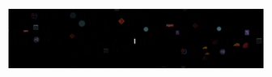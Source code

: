 <!--
**anmol0001/anmol0001** is a ✨ _special_ ✨ repository because its `README.md` (this file) appears on your GitHub profile.

Here are some ideas to get you started:

- 🔭 I’m currently working on ...
- 🌱 I’m currently learning ...
- 👯 I’m looking to collaborate on ...
- 🤔 I’m looking for help with ...
- 💬 Ask me about ...
- 📫 How to reach me: ...
- 😄 Pronouns: ...
- ⚡ Fun fact: ...
-->
<!--# Hey 👋, I'm [Anmol](https://github.com/anmol0001) !-->

[<img src="https://raw.githubusercontent.com/ngudbhav/ngudbhav/main/intro.gif" alt="👋 Hi there! I'm Anmol" title="👋 Hi there! I'm Anmol"/>](https://github.com/anmol0001)
<br /> <br/>
